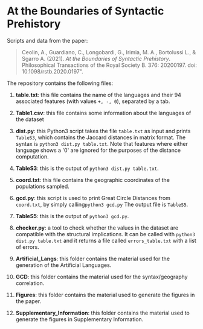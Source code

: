 # At the Boundaries of Syntactic Prehistory

Scripts and data from the paper:

> Ceolin, A., Guardiano, C., Longobardi, G., Irimia, M. A., Bortolussi L., & Sgarro A. (2021). *At the Boundaries of Syntactic Prehistory*. Philosophical Transactions of the Royal Society B. 376: 20200197. doi: 10.1098/rstb.2020.0197". 

The repository contains the following files:

1. **table.txt**: this file contains the name of the languages and their 94 associated features (with values ```+, -, 0```), separated by a tab. 

2. **Table1.csv**: this file contains some information about the languages of the dataset

3. **dist.py**: this Python3 script takes the file ```table.txt``` as input and prints ```TableS3```, which contains the Jaccard distances in matrix format. The syntax is ```python3 dist.py table.txt```. Note that features where either language shows a '0' are ignored for the purposes of the distance computation.

4. **TableS3**: this is the output of ```python3 dist.py table.txt```.

5. **coord.txt**: this file contains the geographic coordinates of the populations sampled.

6. **gcd.py**: this script is used to print Great Circle Distances from ```coord.txt```, by simply calling```python3 gcd.py``` The output file is ```TableS5```.

7. **TableS5**: this is the output of ```python3 gcd.py```.

8.  **checker.py**: a tool to check whether the values in the dataset are compatible with the structural implications. It can be called with ```python3 dist.py table.txt``` and it returns a file called ```errors_table.txt``` with a list of errors.   

9. **Artificial_Langs**: this folder contains the material used for the generation of the Artificial Languages.

10. **GCD**: this folder contains the material used for the syntax/geography correlation.

11. **Figures**: this folder contains the material used to generate the figures in the paper.

12. **Supplementary_Information**: this folder contains the material used to generate the figures in Supplementary Information.



